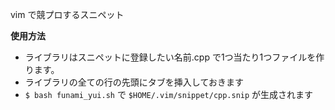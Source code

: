 
vim で競プロするスニペット


**使用方法**
+ ライブラリはスニペットに登録したい名前.cpp で1つ当たり1つファイルを作ります。
+ ライブラリの全ての行の先頭にタブを挿入しておきます
+ ```$ bash funami_yui.sh``` で ```$HOME/.vim/snippet/cpp.snip``` が生成されます


